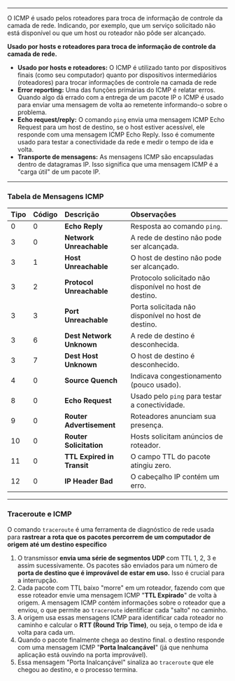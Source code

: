 

---
 O ICMP é usado pelos roteadores para troca de informação de controle da camada de rede. Indicando, por exemplo, que um serviço solicitado não está disponível ou que um host ou roteador não pôde ser alcançado.

**Usado por hosts e roteadores para troca de informação de controle da camada de rede.**

- **Usado por hosts e roteadores:** O ICMP é utilizado tanto por dispositivos finais (como seu computador) quanto por dispositivos intermediários (roteadores) para trocar informações de controle na camada de rede 
- **Error reporting:** Uma das funções primárias do ICMP é relatar erros. Quando algo dá errado com a entrega de um pacote IP o ICMP é usado para enviar uma mensagem de volta ao remetente informando-o sobre o problema.
- **Echo request/reply:** O comando `ping` envia uma mensagem ICMP Echo Request para um host de destino, se o host estiver acessível, ele responde com uma mensagem ICMP Echo Reply. Isso é comumente usado para testar a conectividade da rede e medir o tempo de ida e volta.
- **Transporte de mensagens:** As mensagens ICMP são encapsuladas dentro de datagramas IP. Isso significa que uma mensagem ICMP é a "carga útil" de um pacote IP.

---

### **Tabela de Mensagens ICMP**

| Tipo | Código | Descrição                  | Observações                                             |
| :--- | :----- | :------------------------- | :------------------------------------------------------ |
| 0    | 0      | **Echo Reply**             | Resposta ao comando `ping`.                             |
| 3    | 0      | **Network Unreachable**    | A rede de destino não pode ser alcançada.               |
| 3    | 1      | **Host Unreachable**       | O host de destino não pode ser alcançado.               |
| 3    | 2      | **Protocol Unreachable**   | Protocolo solicitado não disponível no host de destino. |
| 3    | 3      | **Port Unreachable**       | Porta solicitada não disponível no host de destino.     |
| 3    | 6      | **Dest Network Unknown**   | A rede de destino é desconhecida.                       |
| 3    | 7      | **Dest Host Unknown**      | O host de destino é desconhecido.                       |
| 4    | 0      | **Source Quench**          | Indicava congestionamento (pouco usado).                |
| 8    | 0      | **Echo Request**           | Usado pelo `ping` para testar a conectividade.          |
| 9    | 0      | **Router Advertisement**   | Roteadores anunciam sua presença.                       |
| 10   | 0      | **Router Solicitation**    | Hosts solicitam anúncios de roteador.                   |
| 11   | 0      | **TTL Expired in Transit** | O campo TTL do pacote atingiu zero.                     |
| 12   | 0      | **IP Header Bad**          | O cabeçalho IP contém um erro.                          |

---
### **Traceroute e ICMP**

O comando `traceroute` é uma ferramenta de diagnóstico de rede usada para **rastrear a rota que os pacotes percorrem de um computador de origem até um destino específico**

1. O transmissor **envia uma série de segmentos UDP** com TTL 1, 2, 3 e assim sucessivamente. Os pacotes são enviados para um número de **porta de destino que é improvável de estar em uso.** Isso é crucial para a interrupção.
2. Cada pacote com TTL baixo "morre" em um roteador, fazendo com que esse roteador envie uma mensagem ICMP "**TTL Expirado**" de volta à origem. A mensagem ICMP contém informações sobre o roteador que a enviou, o que permite ao `traceroute` identificar cada "salto" no caminho.
3. A origem usa essas mensagens ICMP para identificar cada roteador no caminho e calcular o **RTT (Round Trip Time)**, ou seja, o tempo de ida e volta para cada um.
4. Quando o pacote finalmente chega ao destino final. o destino responde com uma mensagem ICMP "**Porta Inalcançável**" (já que nenhuma aplicação está ouvindo na porta improvável).
5. Essa mensagem "Porta Inalcançável" sinaliza ao `traceroute` que ele chegou ao destino, e o processo termina.